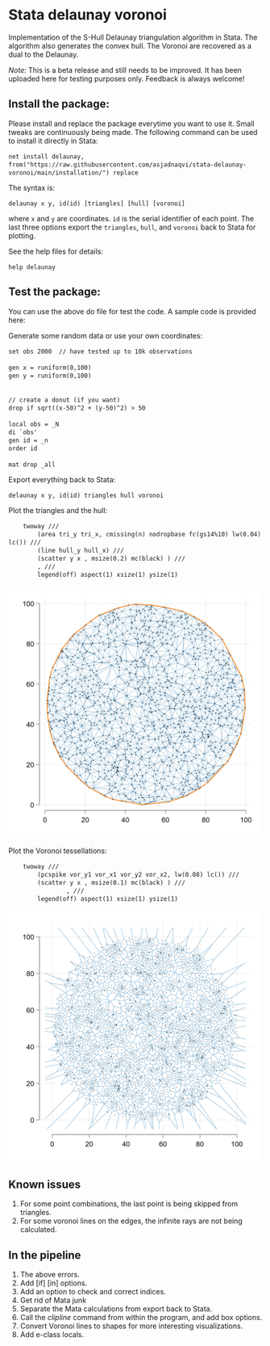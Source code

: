 # Stata delaunay voronoi

Implementation of the S-Hull Delaunay triangulation algorithm in Stata. The algorithm also generates the convex hull. The Voronoi are recovered as a dual to the Delaunay.

*Note:* This is a beta release and still needs to be improved. It has been uploaded here for testing purposes only. Feedback is always welcome!


## Install the package:

Please install and replace the package everytime  you want to use it. Small tweaks are continuously being made. The following command can be used to install it directly in Stata:

```applescript
net install delaunay, from("https://raw.githubusercontent.com/asjadnaqvi/stata-delaunay-voronoi/main/installation/") replace
```

The syntax is:

```applescript
delaunay x y, id(id) [triangles] [hull] [voronoi]
```

where `x` and `y` are coordinates. `id` is the serial identifier of each point. The last three options export the `triangles`, `hull`, and `voronoi` back to Stata for plotting.

See the help files for details:

```applescript
help delaunay
```

## Test the package:

You can use the above do file for test the code. A sample code is provided here:

Generate some random data or use your own coordinates:

```applescript
set obs 2000  // have tested up to 10k observations

gen x = runiform(0,100)
gen y = runiform(0,100)


// create a donut (if you want)
drop if sqrt((x-50)^2 + (y-50)^2) > 50

local obs = _N 
di `obs'
gen id = _n
order id

mat drop _all
```


Export everything back to Stata:

```applescript
delaunay x y, id(id) triangles hull voronoi
```

Plot the triangles and the hull:

```applescript
	twoway ///
		(area tri_y tri_x, cmissing(n) nodropbase fc(gs14%10) lw(0.04) lc()) ///
		(line hull_y hull_x) ///
		(scatter y x , msize(0.2) mc(black) ) ///
		, ///
		legend(off) aspect(1) xsize(1) ysize(1)
```


<img src="delaunay1_triangles.png" height="500">

Plot the Voronoi tessellations:

```applescript
	twoway ///
		(pcspike vor_y1 vor_x1 vor_y2 vor_x2, lw(0.08) lc()) ///
		(scatter y x , msize(0.1) mc(black) ) ///
				, ///
		legend(off)	aspect(1) xsize(1) ysize(1)
```

<img src="delaunay2_voronoi.png" height="500">


## Known issues

1.   For some point combinations, the last point is being skipped from triangles.  
2.   For some voronoi lines on the edges, the infinite rays are not being calculated.



## In the pipeline

1.   The above errors.  
2.   Add [if] [in] options.  
3.   Add an option to check and correct indices.  
4.   Get rid of Mata junk 
5.   Separate the Mata calculations from export back to Stata. 
6.   Call the *clipline* command from within the program, and add box options.  
7.   Convert Voronoi lines to shapes for more interesting visualizations.  
8.   Add e-class locals.


